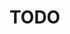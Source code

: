 # TODO

<script>
  import FileCache from "src/client/fileindex.js"

  (async () => {
    var ul = document.createElement("ul")
    var files = await FileCache.current().db.files.filter(ea => ea.tags && ea.tags.indexOf("#TODO") != -1).toArray();
    files.forEach(ea => {
      ea.content.split("\n").filter(ea => ea.match(/#TODO/)).forEach(line => {
        var li = document.createElement("li")
        li.innerHTML = '<a href="' +ea.url + '">'+ea.name + '</a> ' + line.replace(/</g,"&lt;") 
        li.querySelector("a").onclick = (evt) => {
          evt.preventDefault()
          lively.openBrowser(ea.url, true, line)
        }
        ul.appendChild(li)
      })
    })
    return ul
  })()
</script>